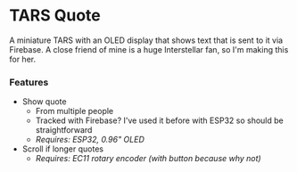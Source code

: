 # TARS Quote

A miniature TARS with an OLED display that shows text that is sent to it via Firebase. 
A close friend of mine is a huge Interstellar fan, so I'm making this for her. 

### Features
- Show quote
	- From multiple people
	- Tracked with Firebase? I've used it before with ESP32 so should be straightforward
	- *Requires: ESP32, 0.96" OLED*
- Scroll if longer quotes
	- *Requires: EC11 rotary encoder (with button because why not)*
